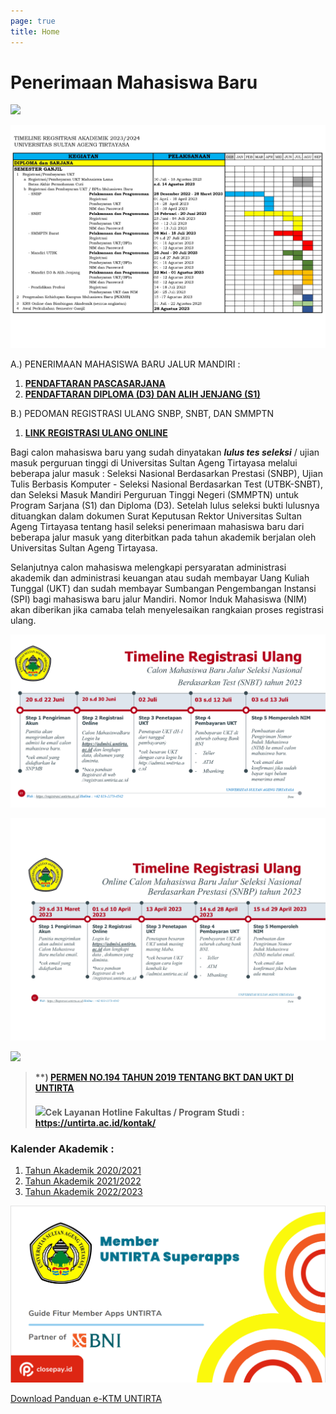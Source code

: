 ```yaml
---
page: true
title: Home
---
```


# Penerimaan Mahasiswa Baru

![](images/Selamat%20Datang%20Maba.jpg)

![](images/timeline_page-0001.jpg)

A.) PENERIMAAN MAHASISWA BARU JALUR MANDIRI :

1.  [**PENDAFTARAN PASCASARJANA**](https://registrasi.untirta.ac.id/post/2023-02-09-penerimaan-mahasiswa-baru-pmb-pascasarjana-ta-2023-2024/)
2.  [**PENDAFTARAN DIPLOMA (D3) DAN ALIH JENJANG (S1)**](https://registrasi.untirta.ac.id/post/2023-05-18-pendaftaran-ujian-masuk-mandiri-umm-program-d3-dan-s1-alih-jenjang-tahun-2023/)

B.) PEDOMAN REGISTRASI ULANG SNBP, SNBT, DAN SMMPTN

1.  [**LINK REGISTRASI ULANG ONLINE**](https://registrasi.untirta.ac.id/post/2023-03-03-panduan-registrasi-ulang-snbp-snbt-smmptn-dan-adik-2023/)

Bagi calon mahasiswa baru yang sudah dinyatakan ***lulus tes seleksi*** / ujian masuk perguruan tinggi di Universitas Sultan Ageng Tirtayasa melalui beberapa jalur masuk : Seleksi Nasional Berdasarkan Prestasi (SNBP), Ujian Tulis Berbasis Komputer - Seleksi Nasional Berdasarkan Test (UTBK-SNBT), dan Seleksi Masuk Mandiri Perguruan Tinggi Negeri (SMMPTN) untuk Program Sarjana (S1) dan Diploma (D3). Setelah lulus seleksi bukti lulusnya dituangkan dalam dokumen Surat Keputusan Rektor Universitas Sultan Ageng Tirtayasa tentang hasil seleksi penerimaan mahasiswa baru dari beberapa jalur masuk yang diterbitkan pada tahun akademik berjalan oleh Universitas Sultan Ageng Tirtayasa.

Selanjutnya calon mahasiswa melengkapi persyaratan administrasi akademik dan administrasi keuangan atau sudah membayar Uang Kuliah Tunggal (UKT) dan sudah membayar Sumbangan Pengembangan Instansi (SPI) bagi mahasiswa baru jalur Mandiri. Nomor Induk Mahasiswa (NIM) akan diberikan jika camaba telah menyelesaikan rangkaian proses registrasi ulang.

![](images/SNBT-02.png)

![](images/Timeline%20Registrasi%20SNBP_2023_page-0001-03.jpg)

![](images/hotline.jpg)

> **\*\*) [PERMEN NO.194 TAHUN 2019 TENTANG BKT DAN UKT DI UNTIRTA](https://drive.google.com/file/d/1eqmhH4cpcsD9de3W_tepZTlALO71pM7a/view?usp=share_link)**
>
> #### ![](images/Alur%20dan%20Syarat%20Pengajuan%20Online.png)Cek Layanan Hotline Fakultas / Program Studi : <https://untirta.ac.id/kontak/>

### Kalender Akademik :

1.  [Tahun Akademik 2020/2021](https://drive.google.com/file/d/1vvD9VlOBzONSaxPwMba8nN4Yn9xgQKbV/view?usp=sharing)
2.  [Tahun Akademik 2021/2022](https://drive.google.com/file/d/1vyXeqhLnz7JPNPcIErNuFabIRxFdrxON/view?usp=sharing)
3.  [Tahun Akademik 2022/2023](https://drive.google.com/file/d/1tEUuxYIRG-KP2izMFVBx2JybquhkyFNj/view?usp=sharing)

![](images/paste-64791ECA.png)

[Download Panduan e-KTM UNTIRTA](https://drive.google.com/file/d/1c1eCCzoSwOsRZtUxFCYEtWNxcwl2NFKR/view?usp=sharing)
